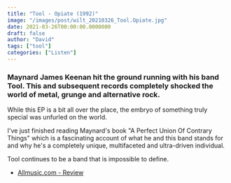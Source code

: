 ```yaml
---
title: "Tool - Opiate (1992)"
image: "/images/post/wilt_20210326_Tool.Opiate.jpg"
date: 2021-03-26T00:00:00.0000000
draft: false
author: "David"
tags: ["tool"]
categories: ["Listen"]
---
```

### Maynard James Keenan hit the ground running with his band Tool. This and subsequent records completely shocked the world of metal, grunge and alternative rock.

 While this EP is a bit all over the place, the embryo of something truly special was unfurled on the world.

 I've just finished reading Maynard's book "A Perfect Union Of Contrary Things" which is a fascinating account of what he and this band stands for and why he's a completely unique, multifaceted and ultra-driven individual.

 Tool continues to be a band that is impossible to define. 

-  [Allmusic.com - Review](https://www.allmusic.com/album/opiate-ep-mw0000276103)